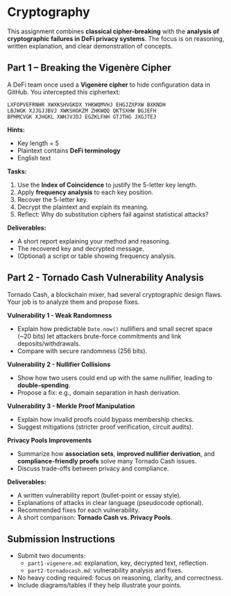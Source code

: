 # Cryptography

This assignment combines **classical cipher-breaking** with the **analysis of cryptographic failures in DeFi privacy systems**. The focus is on reasoning, written explanation, and clear demonstration of concepts.

## **Part 1 – Breaking the Vigenère Cipher**

A DeFi team once used a **Vigenère cipher** to hide configuration data in GitHub. You intercepted this ciphertext:

```
LXFOPVEFRNHR XWXKSHVGKDX YHKWQMVHJ EHGJZXPXW BXKNDH 
LBJWGK XJJGJJBVJ XWKSHGKZM ZHKWQQ QKTSXHW BGJEFH 
BPHMCVGK XJHGKL XWHJVJDJ EGZKLFHH GTJTHG JXGJTEJ
```

**Hints:**
* Key length = 5
* Plaintext contains **DeFi terminology**
* English text

**Tasks:**
1. Use the **Index of Coincidence** to justify the 5-letter key length.
2. Apply **frequency analysis** to each key position.
3. Recover the 5-letter key.
4. Decrypt the plaintext and explain its meaning.
5. Reflect: Why do substitution ciphers fail against statistical attacks?

**Deliverables:**
* A short report explaining your method and reasoning.
* The recovered key and decrypted message.
* (Optional) a script or table showing frequency analysis.

## **Part 2 - Tornado Cash Vulnerability Analysis**
Tornado Cash, a blockchain mixer, had several cryptographic design flaws. Your job is to analyze them and propose fixes.

**Vulnerability 1 - Weak Randomness**
* Explain how predictable `Date.now()` nullifiers and small secret space (\~20 bits) let attackers brute-force commitments and link deposits/withdrawals.
* Compare with secure randomness (256 bits).

**Vulnerability 2 - Nullifier Collisions**
* Show how two users could end up with the same nullifier, leading to **double-spending**.
* Propose a fix: e.g., domain separation in hash derivation.

**Vulnerability 3 - Merkle Proof Manipulation**
* Explain how invalid proofs could bypass membership checks.
* Suggest mitigations (stricter proof verification, circuit audits).

**Privacy Pools Improvements**
* Summarize how **association sets**, **improved nullifier derivation**, and **compliance-friendly proofs** solve many Tornado Cash issues.
* Discuss trade-offs between privacy and compliance.

**Deliverables:**
* A written vulnerability report (bullet-point or essay style).
* Explanations of attacks in clear language (pseudocode optional).
* Recommended fixes for each vulnerability.
* A short comparison: **Tornado Cash vs. Privacy Pools**.

## **Submission Instructions**

* Submit two documents:
  * `part1-vigenere.md`: explanation, key, decrypted text, reflection.
  * `part2-tornadocash.md`: vulnerability analysis and fixes.
* No heavy coding required: focus on reasoning, clarity, and correctness.
* Include diagrams/tables if they help illustrate your points.